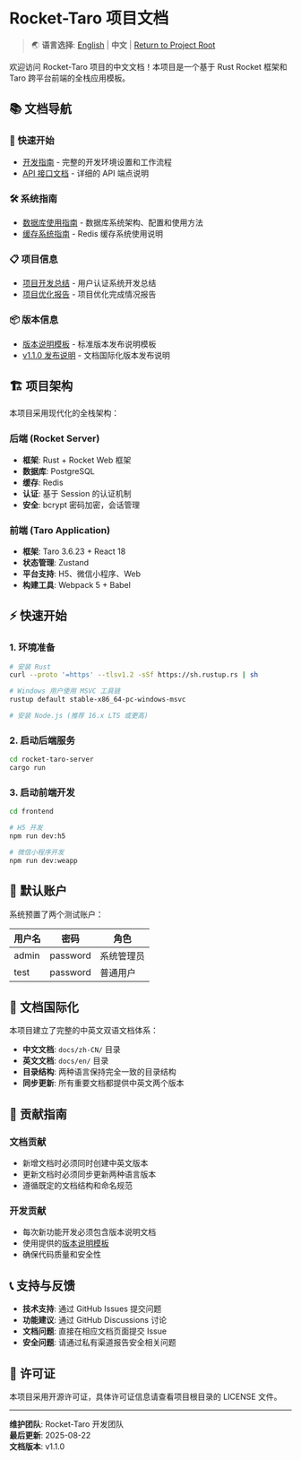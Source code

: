 # Rocket-Taro 项目文档

> 🌏 **语言选择**: [English](../en/README.md) | **中文** | [Return to Project Root](../../README.md)

欢迎访问 Rocket-Taro 项目的中文文档！本项目是一个基于 Rust Rocket 框架和 Taro 跨平台前端的全栈应用模板。

## 📚 文档导航

### 🚀 快速开始
- [开发指南](guides/development.md) - 完整的开发环境设置和工作流程
- [API 接口文档](api/api-reference.md) - 详细的 API 端点说明

### 🛠️ 系统指南
- [数据库使用指南](guides/database-guide.md) - 数据库系统架构、配置和使用方法
- [缓存系统指南](guides/cache-guide.md) - Redis 缓存系统使用说明

### 📋 项目信息
- [项目开发总结](project/development-summary.md) - 用户认证系统开发总结
- [项目优化报告](project/optimization-report.md) - 项目优化完成情况报告

### 📦 版本信息
- [版本说明模板](releases/template.md) - 标准版本发布说明模板
- [v1.1.0 发布说明](releases/v1.1.0.md) - 文档国际化版本发布说明

## 🏗️ 项目架构

本项目采用现代化的全栈架构：

### 后端 (Rocket Server)
- **框架**: Rust + Rocket Web 框架
- **数据库**: PostgreSQL 
- **缓存**: Redis
- **认证**: 基于 Session 的认证机制
- **安全**: bcrypt 密码加密，会话管理

### 前端 (Taro Application)
- **框架**: Taro 3.6.23 + React 18
- **状态管理**: Zustand
- **平台支持**: H5、微信小程序、Web
- **构建工具**: Webpack 5 + Babel

## ⚡ 快速开始

### 1. 环境准备
```bash
# 安装 Rust
curl --proto '=https' --tlsv1.2 -sSf https://sh.rustup.rs | sh

# Windows 用户使用 MSVC 工具链
rustup default stable-x86_64-pc-windows-msvc

# 安装 Node.js (推荐 16.x LTS 或更高)
```

### 2. 启动后端服务
```bash
cd rocket-taro-server
cargo run
```

### 3. 启动前端开发
```bash
cd frontend

# H5 开发
npm run dev:h5

# 微信小程序开发  
npm run dev:weapp
```

## 🔐 默认账户

系统预置了两个测试账户：

| 用户名 | 密码     | 角色       |
|--------|----------|------------|
| admin  | password | 系统管理员 |
| test   | password | 普通用户   |

## 📖 文档国际化

本项目建立了完整的中英文双语文档体系：

- **中文文档**: `docs/zh-CN/` 目录
- **英文文档**: `docs/en/` 目录
- **目录结构**: 两种语言保持完全一致的目录结构
- **同步更新**: 所有重要文档都提供中英文两个版本

## 🤝 贡献指南

### 文档贡献
- 新增文档时必须同时创建中英文版本
- 更新文档时必须同步更新两种语言版本
- 遵循既定的文档结构和命名规范

### 开发贡献
- 每次新功能开发必须包含版本说明文档
- 使用提供的[版本说明模板](releases/template.md)
- 确保代码质量和安全性

## 📞 支持与反馈

- **技术支持**: 通过 GitHub Issues 提交问题
- **功能建议**: 通过 GitHub Discussions 讨论
- **文档问题**: 直接在相应文档页面提交 Issue
- **安全问题**: 请通过私有渠道报告安全相关问题

## 📄 许可证

本项目采用开源许可证，具体许可证信息请查看项目根目录的 LICENSE 文件。

---

**维护团队**: Rocket-Taro 开发团队  
**最后更新**: 2025-08-22  
**文档版本**: v1.1.0
